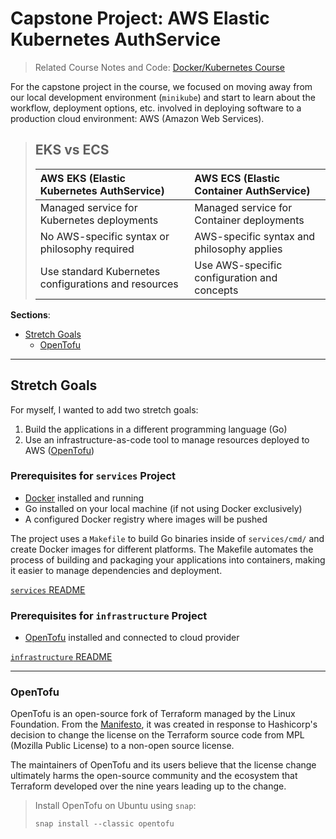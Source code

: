 # Capstone Project: AWS Elastic Kubernetes AuthService

> Related Course Notes and Code: [Docker/Kubernetes Course](https://www.github.com/badrchoubai/docker-kubernetes-course)

For the capstone project in the course, we focused on moving away from our local development environment (`minikube`) and start to learn
about the workflow, deployment options, etc. involved in deploying software to a production cloud environment: AWS (Amazon Web
Services).

> ## EKS vs ECS
>
>  | **AWS EKS (Elastic Kubernetes AuthService)**         | **AWS ECS (Elastic Container AuthService)** |
>  |:-----------------------------------------------------|:--------------------------------------------|
>  | Managed service for Kubernetes deployments           | Managed service for Container deployments   |
>  | No AWS-specific syntax or philosophy required        | AWS-specific syntax and philosophy applies  |
>  | Use standard Kubernetes configurations and resources | Use AWS-specific configuration and concepts |

**Sections**:

- [Stretch Goals](#stretch-goals)
  - [OpenTofu](#opentofu)

---

## Stretch Goals

For myself, I wanted to add two stretch goals:

1. Build the applications in a different programming language (Go)
2. Use an infrastructure-as-code tool to manage resources deployed to AWS ([OpenTofu](#opentofu))

### Prerequisites for `services` Project

- [Docker](https://www.docker.com/get-started) installed and running
- Go installed on your local machine (if not using Docker exclusively)
- A configured Docker registry where images will be pushed

The project uses a `Makefile` to build Go binaries inside of `services/cmd/` and create Docker images for different platforms. The Makefile
automates the process of building and packaging your applications into containers, making it easier to manage
dependencies and deployment.

[`services` README](./project/services/README.md)

### Prerequisites for `infrastructure` Project

- [OpenTofu](https://opentofu.org/docs/intro/install/) installed and connected to cloud provider

[`infrastructure` README](./project/infrastructure/README.md)

--- 

### OpenTofu

OpenTofu is an open-source fork of Terraform managed by the Linux Foundation. From
the [Manifesto](https://opentofu.org/manifesto/),
it was created in response to Hashicorp's decision to change the license on the Terraform source code from MPL (Mozilla
Public License) to a non-open source license.

The maintainers of OpenTofu and its users believe that the license change ultimately harms the open-source community and
the ecosystem that Terraform developed over the nine years leading up to the change.

> Install OpenTofu on Ubuntu using `snap`:
>
> ```shell
> snap install --classic opentofu 
> ```


